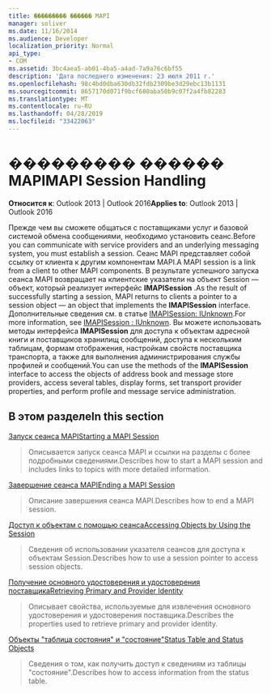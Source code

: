 ```yaml
---
title: ��������� ������ MAPI
manager: soliver
ms.date: 11/16/2014
ms.audience: Developer
localization_priority: Normal
api_type:
- COM
ms.assetid: 3bc4aea5-ab01-4ba5-a4ad-7a9a76c6bf55
description: 'Дата последнего изменения: 23 июля 2011 г.'
ms.openlocfilehash: 98c4bd0dba630db32fdb2309be3d29ebc13b1131
ms.sourcegitcommit: 8657170d071f9bcf680aba50b9c07f2a4fb82283
ms.translationtype: MT
ms.contentlocale: ru-RU
ms.lasthandoff: 04/28/2019
ms.locfileid: "33422063"
---
```

# <a name="mapi-session-handling"></a><span data-ttu-id="42f06-103">��������� ������ MAPI</span><span class="sxs-lookup"><span data-stu-id="42f06-103">MAPI Session Handling</span></span>

  
  
<span data-ttu-id="42f06-104">**Относится к**: Outlook 2013 | Outlook 2016</span><span class="sxs-lookup"><span data-stu-id="42f06-104">**Applies to**: Outlook 2013 | Outlook 2016</span></span> 
  
<span data-ttu-id="42f06-105">Прежде чем вы сможете общаться с поставщиками услуг и базовой системой обмена сообщениями, необходимо установить сеанс.</span><span class="sxs-lookup"><span data-stu-id="42f06-105">Before you can communicate with service providers and an underlying messaging system, you must establish a session.</span></span> <span data-ttu-id="42f06-106">Сеанс MAPI представляет собой ссылку от клиента к другим компонентам MAPI.</span><span class="sxs-lookup"><span data-stu-id="42f06-106">A MAPI session is a link from a client to other MAPI components.</span></span> <span data-ttu-id="42f06-107">В результате успешного запуска сеанса MAPI возвращает на клиентские указатели на объект Session — объект, который реализует интерфейс **IMAPISession** .</span><span class="sxs-lookup"><span data-stu-id="42f06-107">As the result of successfully starting a session, MAPI returns to clients a pointer to a session object — an object that implements the **IMAPISession** interface.</span></span> <span data-ttu-id="42f06-108">Дополнительные сведения см. в статье [IMAPISession: IUnknown](imapisessioniunknown.md).</span><span class="sxs-lookup"><span data-stu-id="42f06-108">For more information, see [IMAPISession : IUnknown](imapisessioniunknown.md).</span></span> <span data-ttu-id="42f06-109">Вы можете использовать методы интерфейса **IMAPISession** для доступа к объектам адресной книги и поставщиков хранилищ сообщений, доступа к нескольким таблицам, формам отображения, настройкам свойств поставщика транспорта, а также для выполнения администрирования службы профилей и сообщений.</span><span class="sxs-lookup"><span data-stu-id="42f06-109">You can use the methods of the **IMAPISession** interface to access the objects of address book and message store providers, access several tables, display forms, set transport provider properties, and perform profile and message service administration.</span></span> 
  
## <a name="in-this-section"></a><span data-ttu-id="42f06-110">В этом разделе</span><span class="sxs-lookup"><span data-stu-id="42f06-110">In this section</span></span>

[<span data-ttu-id="42f06-111">Запуск сеанса MAPI</span><span class="sxs-lookup"><span data-stu-id="42f06-111">Starting a MAPI Session</span></span>](starting-a-mapi-session.md)
  
> <span data-ttu-id="42f06-112">Описывается запуск сеанса MAPI и ссылки на разделы с более подробными сведениями.</span><span class="sxs-lookup"><span data-stu-id="42f06-112">Describes how to start a MAPI session and includes links to topics with more detailed information.</span></span>
    
[<span data-ttu-id="42f06-113">Завершение сеанса MAPI</span><span class="sxs-lookup"><span data-stu-id="42f06-113">Ending a MAPI Session</span></span>](ending-a-mapi-session.md)
  
> <span data-ttu-id="42f06-114">Описание завершения сеанса MAPI.</span><span class="sxs-lookup"><span data-stu-id="42f06-114">Describes how to end a MAPI session.</span></span>
    
[<span data-ttu-id="42f06-115">Доступ к объектам с помощью сеанса</span><span class="sxs-lookup"><span data-stu-id="42f06-115">Accessing Objects by Using the Session</span></span>](accessing-objects-by-using-the-session.md)
  
> <span data-ttu-id="42f06-116">Сведения об использовании указателя сеансов для доступа к объектам Session.</span><span class="sxs-lookup"><span data-stu-id="42f06-116">Describes how to use a session pointer to access session objects.</span></span>
    
[<span data-ttu-id="42f06-117">Получение основного удостоверения и удостоверения поставщика</span><span class="sxs-lookup"><span data-stu-id="42f06-117">Retrieving Primary and Provider Identity</span></span>](retrieving-primary-and-provider-identity.md)
  
> <span data-ttu-id="42f06-118">Описывает свойства, используемые для извлечения основного удостоверения и удостоверения поставщика.</span><span class="sxs-lookup"><span data-stu-id="42f06-118">Describes the properties used to retrieve primary and provider identity.</span></span>
    
[<span data-ttu-id="42f06-119">Объекты "таблица состояния" и "состояние"</span><span class="sxs-lookup"><span data-stu-id="42f06-119">Status Table and Status Objects</span></span>](status-table-and-status-objects.md)
  
> <span data-ttu-id="42f06-120">Сведения о том, как получить доступ к сведениям из таблицы "состояние".</span><span class="sxs-lookup"><span data-stu-id="42f06-120">Describes how to access information from the status table.</span></span>
    

